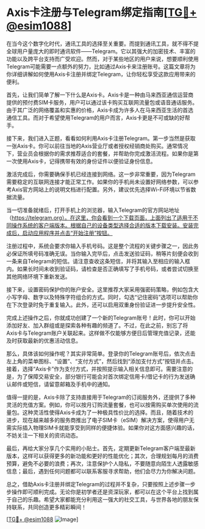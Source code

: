 # Axis卡注册与Telegram绑定指南[[TG💪+ @esim1088](https://t.me/s/esim1088)]

在当今这个数字化时代，通讯工具的选择至关重要。而提到通讯工具，就不得不提全球用户量庞大的即时通讯软件——Telegram。它以其强大的加密技术、丰富的功能以及跨平台支持而广受欢迎。然而，对于某些地区的用户来说，想要顺利使用Telegram可能需要一点额外的努力，比如通过Axis卡来注册账号。这篇文章将为你详细讲解如何使用Axis卡注册并绑定Telegram，让你轻松享受这款应用带来的便利。

首先，让我们简单了解一下什么是Axis卡。Axis卡是一种由马来西亚通信运营商提供的预付费SIM卡服务，用户可以通过该卡购买互联网流量包或语音通话服务。由于其广泛的网络覆盖和实惠的价格，Axis卡成为许多人在马来西亚生活的首选通信工具。而对于希望使用Telegram的用户而言，Axis卡更是不可或缺的好帮手。

接下来，我们进入正题，看看如何利用Axis卡注册Telegram。第一步当然是获取一张Axis卡。你可以前往当地的Axis营业厅或者授权经销商处购买。通常情况下，营业员会根据你的需求推荐适合的套餐，并帮助你完成激活流程。如果你是第一次使用Axis卡，记得携带有效的身份证件以便验证身份信息。

激活完成后，你需要确保手机已经连接到网络。这一步非常重要，因为Telegram需要稳定的互联网连接才能正常工作。如果你的手机尚未设置好网络参数，可以参考Axis官方网站上的说明文档进行配置。另外，建议优先选择Wi-Fi环境以节省数据流量。

当一切准备就绪后，打开手机上的浏览器，输入Telegram的官方网站地址（https://telegram.org）。在这里，你会看到一个下载页面，上面列出了适用于不同操作系统的客户端版本。根据自己的设备类型选择合适的版本下载安装。安装完成后，启动应用程序并点击“开始注册”按钮。

注册过程中，系统会要求你输入手机号码。这是整个流程的关键步骤之一，因此务必保证所填号码准确无误。当你输入完毕后，点击发送验证码，稍等片刻便会收到一条来自Telegram的短信。请注意查收这条短信，并将其输入至相应的输入框内。如果长时间未收到验证码，请检查是否正确填写了手机号码，或者尝试切换至其他网络环境下重新发送。

接下来，设置密码保护你的账户安全。这里推荐大家采用强密码策略，例如包含大小写字母、数字以及特殊字符组合的方式。同时，勾选“记住密码”选项可以帮助你在下次登录时免于重复输入。此外，还可以启用双重身份验证进一步提升安全性。

完成上述操作之后，你就成功创建了一个新的Telegram账号！此时，你可以开始添加好友、加入群组或是探索各种有趣的频道了。不过，在此之前，别忘了将Axis卡与Telegram账户关联起来。这样做不仅能够方便日后管理充值记录，还能及时获取最新的优惠活动信息。

那么，具体该如何操作呢？其实非常简单。登录你的Telegram账号后，依次点击左上角的菜单图标、“设置”、“支付方式”，然后找到“添加支付方式”按钮并点击。接着，选择“Axis卡”作为支付方式，并按照提示输入相关信息即可。需要注意的是，为了保障交易安全，部分银行可能会对首次绑定信用卡/借记卡的行为发送确认邮件或短信，请留意邮箱及手机中的通知。

值得一提的是，Axis卡除了支持直接用于Telegram的订阅服务外，还提供了多种灵活的充值方案。例如，你可以按月订购流量套餐，也可以按需购买单次使用的流量包。这种灵活性使得Axis卡成为了一种极具性价比的选择。而且，随着技术的进步，现在越来越多的服务商推出了电子SIM卡（eSIM）解决方案，使得用户无需实际插入物理SIM卡就能享受到同样的便捷体验。如果你对这方面感兴趣的话，不妨关注一下相关的资讯动态。

最后，再给大家分享几个实用的小贴士。首先，定期更新Telegram客户端至最新版本，这样可以获得更多的新功能和更好的性能优化；其次，合理规划每月的消费预算，避免不必要的浪费；再次，注意保护个人隐私，不要随意向陌生人透露敏感信息；最后，遇到任何问题都可以联系客服寻求帮助，他们会尽力为你解决问题。

总之，借助Axis卡注册并绑定Telegram的过程并不复杂，只要按照上述步骤一步步操作即可顺利完成。无论你是初学者还是资深玩家，都可以在这个平台上找到属于自己的乐趣。希望大家都能充分利用这一强大的社交工具，与世界各地的朋友保持联系，共同创造更多精彩瞬间！

[[TG💪+ @esim1088](https://t.me/s/esim1088) ![Image](https://i.postimg.cc/4NQfJmqS/Snipaste-2025-05-13-00-14-12.png)]